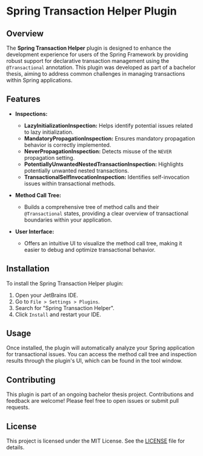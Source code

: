 # Spring Transaction Helper Plugin

## Overview

The **Spring Transaction Helper** plugin is designed to enhance the development experience for users of the Spring Framework by providing robust support for declarative transaction management using the `@Transactional` annotation. This plugin was developed as part of a bachelor thesis, aiming to address common challenges in managing transactions within Spring applications.

## Features

- **Inspections:**
    - **LazyInitializationInspection:** Helps identify potential issues related to lazy initialization.
    - **MandatoryPropagationInspection:** Ensures mandatory propagation behavior is correctly implemented.
    - **NeverPropagationInspection:** Detects misuse of the `NEVER` propagation setting.
    - **PotentiallyUnwantedNestedTransactionInspection:** Highlights potentially unwanted nested transactions.
    - **TransactionalSelfInvocationInspection:** Identifies self-invocation issues within transactional methods.

- **Method Call Tree:**
    - Builds a comprehensive tree of method calls and their `@Transactional` states, providing a clear overview of transactional boundaries within your application.

- **User Interface:**
    - Offers an intuitive UI to visualize the method call tree, making it easier to debug and optimize transactional behavior.

## Installation

To install the Spring Transaction Helper plugin:

1. Open your JetBrains IDE.
2. Go to `File > Settings > Plugins`.
3. Search for "Spring Transaction Helper".
4. Click `Install` and restart your IDE.

## Usage

Once installed, the plugin will automatically analyze your Spring application for transactional issues. You can access the method call tree and inspection results through the plugin's UI, which can be found in the tool window.

## Contributing

This plugin is part of an ongoing bachelor thesis project. Contributions and feedback are welcome! Please feel free to open issues or submit pull requests.

## License

This project is licensed under the MIT License. See the [LICENSE](https://mit-license.org/) file for details.
